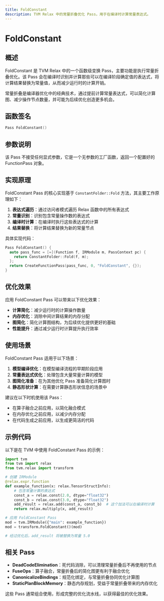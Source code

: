 ```yaml
---
title: FoldConstant
description: TVM Relax 中的常量折叠优化 Pass，用于在编译时计算常量表达式。
---
```


# FoldConstant

## 概述

FoldConstant 是 TVM Relax 中的一个函数级变换 Pass，主要功能是执行常量折叠优化。该 Pass 会在编译时识别并计算那些可以在编译阶段确定值的表达式，将计算结果替换为常量值，从而减少运行时的计算开销。

常量折叠是编译器优化中的经典技术，通过提前计算常量表达式，可以简化计算图、减少操作节点数量，并可能为后续优化创造更多机会。

## 函数签名

```cpp
Pass FoldConstant()
```

## 参数说明

该 Pass 不接受任何显式参数，它是一个无参数的工厂函数，返回一个配置好的 FunctionPass 对象。

## 实现原理

FoldConstant Pass 的核心实现基于 `ConstantFolder::Fold` 方法，其主要工作原理如下：

1. **表达式遍历**：通过访问者模式遍历 Relax 函数中的所有表达式
2. **常量识别**：识别包含常量操作数的表达式
3. **编译时计算**：在编译时执行这些表达式的计算
4. **结果替换**：将计算结果替换为新的常量节点

具体实现代码：
```cpp
Pass FoldConstant() {
  auto pass_func = [=](Function f, IRModule m, PassContext pc) {
    return ConstantFolder::Fold(f, m);
  };
  return CreateFunctionPass(pass_func, 0, "FoldConstant", {});
}
```

## 优化效果

应用 FoldConstant Pass 可以带来以下优化效果：

- **计算简化**：减少运行时的计算操作数量
- **内存优化**：消除中间计算结果的内存分配
- **图简化**：简化计算图结构，为后续优化提供更好的基础
- **性能提升**：通过减少运行时计算提升执行效率

## 使用场景

FoldConstant Pass 适用于以下场景：

1. **模型编译优化**：在模型编译流程的早期阶段应用
2. **常量表达式优化**：处理包含大量常量计算的模型
3. **图简化准备**：在为其他优化 Pass 准备简化计算图时
4. **静态形状计算**：在需要计算静态形状信息的场景中

建议在以下时机使用该 Pass：
- 在算子融合之前应用，以简化融合模式
- 在内存优化之前应用，以减少内存分配
- 在代码生成之前应用，以生成更简洁的代码

## 示例代码

以下是在 TVM 中使用 FoldConstant Pass 的示例：

```python
import tvm
from tvm import relax
from tvm.relax import transform

# 创建 IRModule
@relax.expr.function
def example_function(x: relax.TensorStructInfo):
    # 包含常量计算的表达式
    const_a = relax.const(2.0, dtype="float32")
    const_b = relax.const(3.0, dtype="float32")
    add_result = relax.add(const_a, const_b)  # 这个加法可以在编译时计算
    return relax.multiply(x, add_result)

# 应用 FoldConstant Pass
mod = tvm.IRModule({"main": example_function})
mod = transform.FoldConstant()(mod)

# 经过优化后，add_result 将被替换为常量 5.0
```

## 相关 Pass

- **DeadCodeElimination**：死代码消除，可以清理常量折叠后不再使用的节点
- **FuseOps**：算子融合，常量折叠后的简化图更有利于融合优化
- **CanonicalizeBindings**：规范化绑定，与常量折叠协同优化计算图
- **StaticPlanBlockMemory**：静态内存规划，受益于常量折叠带来的内存优化

这些 Pass 通常组合使用，形成完整的优化流水线，以获得最佳的优化效果。